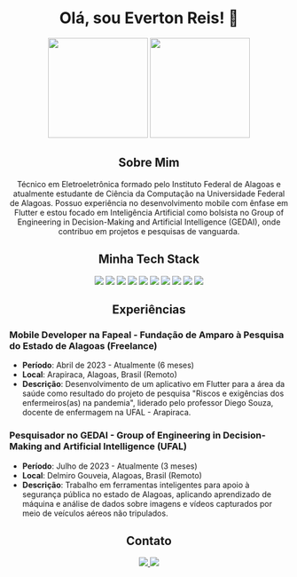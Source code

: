 <h1 align="center">Olá, sou Everton Reis! 👋</h1>

<p align="center">
  <img src="https://github-readme-stats.vercel.app/api?username=evertonreis1&show_icons=true&bg_color=030303&locale=pt-br&icon_color=00FFFF&title_color=FF2800&text_color=FFFFFF" height="180em">
  <img src="https://github-readme-stats.vercel.app/api/top-langs/?username=evertonreis1&layout=compact&bg_color=010101&locale=pt-br&text_color=FFFFFD&title_color=FCFCFC&card_width=450&langs_count=12" height="180em">
</p>

<h2 align="center">Sobre Mim</h2>

<p align="center">
  Técnico em Eletroeletrônica formado pelo Instituto Federal de Alagoas e atualmente estudante de Ciência da Computação na Universidade Federal de Alagoas. Possuo experiência no desenvolvimento mobile com ênfase em Flutter e estou focado em Inteligência Artificial como bolsista no Group of Engineering in Decision-Making and Artificial Intelligence (GEDAI), onde contribuo em projetos e pesquisas de vanguarda.
</p>

<h2 align="center">Minha Tech Stack</h2>

<p align="center">
  <img src="https://img.shields.io/badge/python-3670A0?style=flat-square&logo=python&logoColor=ffdd54">
  <img src="https://img.shields.io/badge/javascript-%23323330.svg?style=flat-square&logo=javascript&logoColor=%23F7DF1E">
  <img src="https://img.shields.io/badge/html5-%23E34F26.svg?style=flat-square&logo=html5&logoColor=white">
  <img src="https://img.shields.io/badge/css3-%231572B6.svg?style=flat-square&logo=css3&logoColor=white">
  <img src="https://img.shields.io/badge/java-%23ED8B00.svg?style=flat-square&logo=java&logoColor=white">
  <img src="https://img.shields.io/badge/jquery-%230769AD.svg?style=flat-square&logo=jquery&logoColor=white">
  <img src="https://img.shields.io/badge/flutter-%2302569B.svg?style=flat-square&logo=flutter&logoColor=white">
  <img src="https://img.shields.io/badge/dart-%230175C2.svg?style=flat-square&logo=dart&logoColor=white">
  <img src="https://img.shields.io/badge/firebase-%23FFCA28.svg?style=flat-square&logo=firebase&logoColor=black">
  <img src="https://img.shields.io/badge/mysql-%2300f.svg?style=flat-square&logo=mysql&logoColor=white">
</p>

<h2 align="center">Experiências</h2>

### Mobile Developer na Fapeal - Fundação de Amparo à Pesquisa do Estado de Alagoas (Freelance)
- **Período**: Abril de 2023 - Atualmente (6 meses)
- **Local**: Arapiraca, Alagoas, Brasil (Remoto)
- **Descrição**: Desenvolvimento de um aplicativo em Flutter para a área da saúde como resultado do projeto de pesquisa "Riscos e exigências dos enfermeiros(as) na pandemia", liderado pelo professor Diego Souza, docente de enfermagem na UFAL - Arapiraca.

### Pesquisador no GEDAI - Group of Engineering in Decision-Making and Artificial Intelligence (UFAL)
- **Período**: Julho de 2023 - Atualmente (3 meses)
- **Local**: Delmiro Gouveia, Alagoas, Brasil (Remoto)
- **Descrição**: Trabalho em ferramentas inteligentes para apoio à segurança pública no estado de Alagoas, aplicando aprendizado de máquina e análise de dados sobre imagens e vídeos capturados por meio de veículos aéreos não tripulados.

<h2 align="center">Contato</h2>

<p align="center">
  <a href="https://instagram.com/evertoqn" target="_blank">
    <img src="https://img.shields.io/badge/-Instagram-%23E4405F?style=for-the-badge&logo=instagram&logoColor=white" target="_blank">
  </a>
  <a href="mailto:itsevertonreis@gmail.com">
    <img src="https://img.shields.io/badge/-Gmail-%23333?style=for-the-badge&logo=gmail&logoColor=white">
  </a>
</p>


